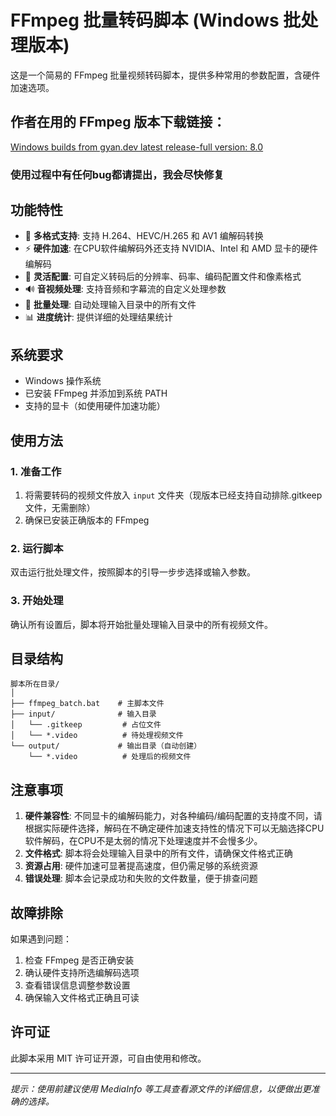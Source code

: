 # FFmpeg 批量转码脚本 (Windows 批处理版本)

这是一个简易的 FFmpeg 批量视频转码脚本，提供多种常用的参数配置，含硬件加速选项。

## 作者在用的 FFmpeg 版本下载链接：

[Windows builds from gyan.dev latest release-full version: 8.0](https://www.gyan.dev/ffmpeg/builds/ffmpeg-release-full.7z)

### 使用过程中有任何bug都请提出，我会尽快修复

## 功能特性

- 🎯 **多格式支持**: 支持 H.264、HEVC/H.265 和 AV1 编解码转换
- ⚡ **硬件加速**: 在CPU软件编解码外还支持 NVIDIA、Intel 和 AMD 显卡的硬件编解码
- 🎨 **灵活配置**: 可自定义转码后的分辨率、码率、编码配置文件和像素格式
- 🔊 **音视频处理**: 支持音频和字幕流的自定义处理参数
- 📁 **批量处理**: 自动处理输入目录中的所有文件
- 📊 **进度统计**: 提供详细的处理结果统计

## 系统要求

- Windows 操作系统
- 已安装 FFmpeg 并添加到系统 PATH
- 支持的显卡（如使用硬件加速功能）

## 使用方法

### 1. 准备工作

1. 将需要转码的视频文件放入 `input` 文件夹（现版本已经支持自动排除.gitkeep文件，无需删除）
2. 确保已安装正确版本的 FFmpeg

### 2. 运行脚本

双击运行批处理文件，按照脚本的引导一步步选择或输入参数。

### 3. 开始处理

确认所有设置后，脚本将开始批量处理输入目录中的所有视频文件。

## 目录结构

```
脚本所在目录/
│
├── ffmpeg_batch.bat    # 主脚本文件
├── input/              # 输入目录
│   └── .gitkeep         # 占位文件
│   └── *.video          # 待处理视频文件
└── output/             # 输出目录（自动创建）
    └── *.video          # 处理后的视频文件
```

## 注意事项

1. **硬件兼容性**: 不同显卡的编解码能力，对各种编码/编码配置的支持度不同，请根据实际硬件选择，解码在不确定硬件加速支持性的情况下可以无脑选择CPU软件解码，在CPU不是太弱的情况下处理速度并不会慢多少。
2. **文件格式**: 脚本将会处理输入目录中的所有文件，请确保文件格式正确
3. **资源占用**: 硬件加速可显著提高速度，但仍需足够的系统资源
4. **错误处理**: 脚本会记录成功和失败的文件数量，便于排查问题

## 故障排除

如果遇到问题：
1. 检查 FFmpeg 是否正确安装
2. 确认硬件支持所选编解码选项
3. 查看错误信息调整参数设置
4. 确保输入文件格式正确且可读

## 许可证

此脚本采用 MIT 许可证开源，可自由使用和修改。

---

*提示：使用前建议使用 MediaInfo 等工具查看源文件的详细信息，以便做出更准确的选择。*
